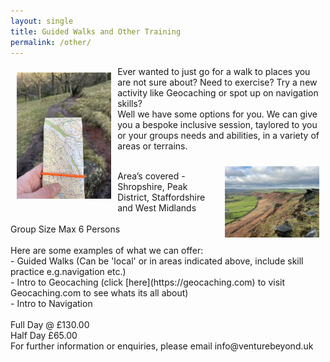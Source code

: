 ```yaml
---
layout: single
title: Guided Walks and Other Training
permalink: /other/
---
```


<div>
<img src="/assets/images/IMG_3957.png" width="30%" height="auto" style="float: left; margin: 10px;">

Ever wanted to just go for a walk to places you are not sure about? Need to exercise? Try a new activity like Geocaching or spot up on navigation skills?<br>
Well we have some options for you. We can give you a bespoke inclusive session, taylored to you or your groups needs and abilities, in a variety of areas or terrains.<br>

<img src="/assets/images/roaches.png" width="30%" height="auto" style="float: right; margin: 10px;">
<br>
Area’s covered - Shropshire, Peak District, Staffordshire and West Midlands<br>
<br>
Group Size Max 6 Persons<br>
<br>
Here are some examples of what we can offer:<br>
- Guided Walks (Can be 'local' or in areas indicated above, include skill practice e.g.navigation etc.)<br>
- Intro to Geocaching (click [here](https://geocaching.com) to visit Geocaching.com to see whats its all about)<br>
- Intro to Navigation<br>
<br>
Full Day @ £130.00<br>
Half Day £65.00<br>
</div>
For further information or enquiries, please email info@venturebeyond.uk
